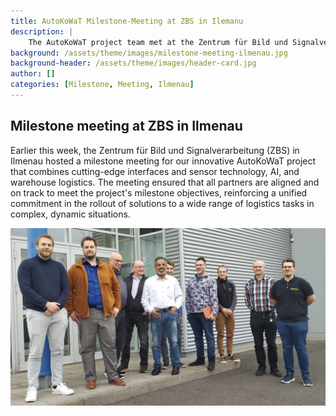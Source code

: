 ```yaml
---
title: AutoKoWaT Milestone-Meeting at ZBS in Ilemanu
description: |
    The AutoKoWaT project team met at the Zentrum für Bild und Signalverarbeitung (ZBS) in Ilmenau for a milestone meeting reinforcing a unified commitment. 
background: /assets/theme/images/milestone-meeting-ilmenau.jpg
background-header: /assets/theme/images/header-card.jpg
author: []
categories: [Milestone, Meeting, Ilmenau]
---
```


## Milestone meeting at ZBS in Ilmenau

Earlier this week, the Zentrum für Bild und Signalverarbeitung (ZBS) in Ilmenau hosted a milestone meeting for our innovative AutoKoWaT project that combines cutting-edge interfaces and sensor technology, AI, and warehouse logistics. The meeting ensured that all partners are aligned and on track to meet the project's milestone objectives, reinforcing a unified commitment in the rollout of solutions to a wide range of logistics tasks in complex, dynamic situations.

![image](/assets/theme/images/milestone-meeting-ilmenau.jpg)
